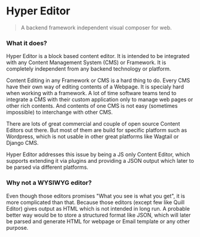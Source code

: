 # Hyper Editor

> A backend framework independent visual composer for web.

### What it does?
Hyper Editor is a block based content editor. It is intended to be integrated with any Content Management System (CMS) or Framework. It is completely independent from any backend technology or platform.

Content Editing in any Framework or CMS is a hard thing to do. Every CMS have their own way
of editing contents of a Webpage. It is specialy hard when working with a framework. A lot of time software teams tend to integrate a CMS with their custom application only to manage web pages or other rich contents. And contents of one CMS is not easy (sometimes impossible) to interchange with other CMS.

There are lots of great commercial and couple of open source Content Editors out there. But most of them are build for specific platform such as Wordpress, which is not usable in other great platforms like Wagtail or Django CMS.

Hyper Editor addresses this issue by being a JS only Content Editor, which supports extending it via plugins and providing a JSON output which later to be parsed via different platforms.

### Why not a WYSIWYG editor?
Even though those editors promises "What you see is what you get", it is more complicated than that. Because those editors (except few like Quill Editor) gives output as HTML which is not intended in long run. A probable better way would be to store a structured format like JSON, which will later be parsed and generate HTML for webpage or Email template or any other purpose.
